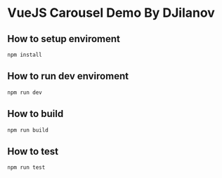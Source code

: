 # VueJS Carousel Demo By DJilanov

## How to setup enviroment
``` npm install ```

## How to run dev enviroment
``` npm run dev ```

## How to build
``` npm run build ```

## How to test
``` npm run test ```